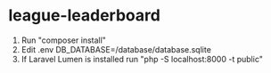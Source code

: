 # league-leaderboard

1. Run "composer install"
2. Edit .env DB_DATABASE=<abs path>/database/database.sqlite
3. If Laravel Lumen is installed run "php -S localhost:8000 -t public"